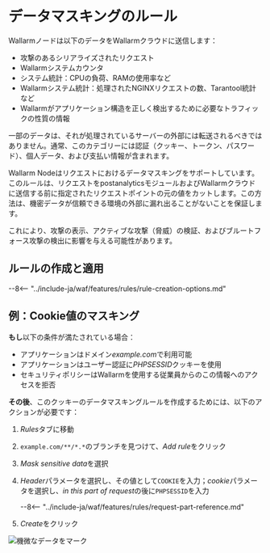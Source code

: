 [img-masking]: ../../images/user-guides/rules/sensitive-data-rule.png

# データマスキングのルール

Wallarmノードは以下のデータをWallarmクラウドに送信します：

* 攻撃のあるシリアライズされたリクエスト
* Wallarmシステムカウンタ
* システム統計：CPUの負荷、RAMの使用率など
* Wallarmシステム統計：処理されたNGINXリクエストの数、Tarantool統計など
* Wallarmがアプリケーション構造を正しく検出するために必要なトラフィックの性質の情報

一部のデータは、それが処理されているサーバーの外部には転送されるべきではありません。通常、このカテゴリーには認証（クッキー、トークン、パスワード）、個人データ、および支払い情報が含まれます。

Wallarm Nodeはリクエストにおけるデータマスキングをサポートしています。このルールは、リクエストをpostanalyticsモジュールおよびWallarmクラウドに送信する前に指定されたリクエストポイントの元の値をカットします。この方法は、機密データが信頼できる環境の外部に漏れ出ることがないことを保証します。

これにより、攻撃の表示、アクティブな攻撃（脅威）の検証、およびブルートフォース攻撃の検出に影響を与える可能性があります。

## ルールの作成と適用

--8<-- "../include-ja/waf/features/rules/rule-creation-options.md"

## 例：Cookie値のマスキング

**もし**以下の条件が満たされている場合：

* アプリケーションはドメイン*example.com*で利用可能
* アプリケーションはユーザー認証に*PHPSESSID*クッキーを使用
* セキュリティポリシーはWallarmを使用する従業員からのこの情報へのアクセスを拒否

**その後**、このクッキーのデータマスキングルールを作成するためには、以下のアクションが必要です：

1. *Rules*タブに移動
1. `example.com/**/*.*`のブランチを見つけて、*Add rule*をクリック
1. *Mask sensitive data*を選択
1. *Header*パラメータを選択し、その値として`COOKIE`を入力；*cookie*パラメータを選択し、*in this part of request*の後に`PHPSESSID`を入力

    --8<-- "../include-ja/waf/features/rules/request-part-reference.md"

1. *Create*をクリック

![機微なデータをマーク][img-masking]
